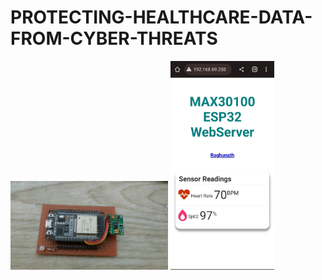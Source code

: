 # PROTECTING-HEALTHCARE-DATA-FROM-CYBER-THREATS


<p float="left">
  <img src="/images/1.jpeg" width="50%"  height="50%"/>
  <img src="/images/2.jpeg" width="33%" />
</p>
